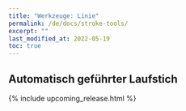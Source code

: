 ```yaml
---
title: "Werkzeuge: Linie"
permalink: /de/docs/stroke-tools/
excerpt: ""
last_modified_at: 2022-05-19
toc: true
---
```

## Automatisch geführter Laufstich

{% include upcoming_release.html %}
